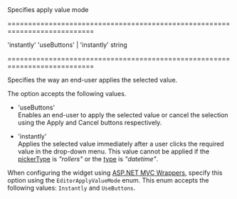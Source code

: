 <!--**
/*-------------------------------------------
    Auto-generated file. Do not modify.
-------------------------------------------

**-->
<!--d-->Specifies apply value mode<!--/d-->
===========================================================================
<!--default-->'instantly'<!--/default-->
<!--acceptValues-->'useButtons' | 'instantly'<!--/acceptValues-->
<!--type-->string<!--/type-->
===========================================================================

<!--shortDescription-->
Specifies the way an end-user applies the selected value.
<!--/shortDescription-->

<!--fullDescription-->
The option accepts the following values.

- 'useButtons'  
 Enables an end-user to apply the selected value or cancel the selection using the Apply and Cancel buttons respectively.

- 'instantly'  
 Applies the selected value immediately after a user clicks the required value in the drop-down menu. This value cannot be applied if the [pickerType](/Documentation/ApiReference/UI_Widgets/dxDateBox/Configuration/#pickerType) is *"rollers"* or the [type](/Documentation/ApiReference/UI_Widgets/dxDateBox/Configuration/#type) is *"datetime"*.

When configuring the widget using [ASP.NET MVC Wrappers](/Documentation/Guide/ASP.NET_MVC_Wrappers/Fundamentals/), specify this option using the `EditorApplyValueMode` enum. This enum accepts the following values: `Instantly` and `UseButtons`.
<!--/fullDescription-->
<!--handmade-->
<!--/handmade-->